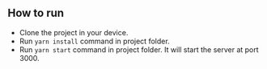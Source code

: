 ## How to run

- Clone the project in your device.
- Run `yarn install` command in project folder.
- Run `yarn start` command in project folder. It will start the server at port 3000.
